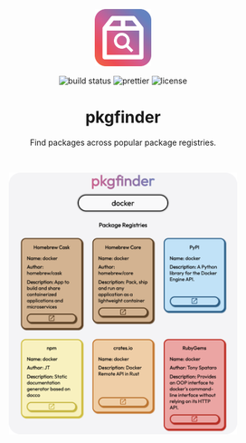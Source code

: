 <p align="center">
  <img width=20% height=auto src="https://github.com/marwanhawari/pkgfinder/raw/main/assets/pkgfinder.png" alt="pkgfinder icon"/>
</p>
<p align="center">
  <img src="https://github.com/marwanhawari/pkgfinder/actions/workflows/release.yml/badge.svg" alt="build status"/>
  <img src="https://img.shields.io/badge/code_style-prettier-ff69b4.svg" alt="prettier"/>
  <img src="https://img.shields.io/github/license/marwanhawari/pkgfinder?color=blue" alt="license"/>
</p>

<h1 align="center">pkgfinder</h1>
<p align="center">
Find packages across popular package registries.

</p>
<br />
<p align="center">
  <img width=80% height=auto src="assets/pkgfinder_screenshot.png" alt="pkgfinder screenshot"/>
</p>
